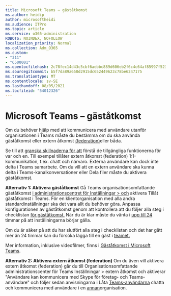 ```yaml
---
title: Microsoft Teams – gäståtkomst
ms.author: heidip
author: microsoftheidi
ms.audience: ITPro
ms.topic: article
ms.service: o365-administration
ROBOTS: NOINDEX, NOFOLLOW
localization_priority: Normal
ms.collection: Adm_O365
ms.custom:
- "311"
- "6500001"
ms.openlocfilehash: 2c78fec14d43c5cbf6aebbc889d606eb2f6c4c64af85997f523d06872c911a0a
ms.sourcegitcommit: b5f7da89a650d2915dc652449623c78be6247175
ms.translationtype: MT
ms.contentlocale: sv-SE
ms.lasthandoff: 08/05/2021
ms.locfileid: "54012326"
---
```

# <a name="microsoft-teams---guest-access"></a>Microsoft Teams – gäståtkomst

Om du behöver hjälp med att kommunicera med användare utanför organisationen i Teams måste du bestämma om du ska använda gäståtkomst eller extern åtkomst [(federation)](https://docs.microsoft.com/microsoftteams/manage-external-access#external-access-vs-guest-access)eller båda.

Se till att [granska skillnaderna för att](https://docs.microsoft.com/microsoftteams/manage-external-access#external-access-vs-guest-access) förstå de tillgängliga funktionerna för var och en.  Till exempel tillåter extern åtkomst (federation) 1:1-kommunikation, t.ex. chatt och närvaro.  Externa användare kan dock inte delta i Teams samarbete.  Om du vill att en extern användare ska kunna delta i Teams-kanalkonversationer eller Dela filer måste du aktivera gäståtkomst.

**Alternativ 1: Aktivera gäståtkomst** Gå Teams organisationsomfattande gäståtkomst [i administrationscentret för Inställningar > och](https://admin.teams.microsoft.com/company-wide-settings/guest-configuration) aktivera Tillåt gäståtkomst i Teams.  För en klientorganisation med alla andra standardinställningar ska det vara allt du behöver göra.  Anpassa konfigurationen av gäståtkomst genom att kontrollera att du följer alla steg i checklistan [för gäståtkomst.](https://docs.microsoft.com/microsoftteams/guest-access-checklist) När du är klar måste du vänta i [upp till 24](https://docs.microsoft.com/microsoftteams/manage-guests#guest-access-latencies) timmar på att inställningarna börjar gälla.

Om du är säker på att du har slutfört alla steg i checklistan och det har gått mer än 24 timmar kan du försöka lägga till en gäst i [teamet.](https://support.office.com/article/add-guests-to-a-team-in-teams-fccb4fa6-f864-4508-bdde-256e7384a14f#ID0EAABAAA=Desktop)

Mer information, inklusive videofilmer, finns i [Gäståtkomst i Microsoft Teams](https://docs.microsoft.com/microsoftteams/guest-access).

**Alternativ 2: Aktivera extern åtkomst (federation)** Om du även vill aktivera extern åtkomst (federation) går du till Organisationsomfattande administrationscenter för Teams Inställningar > extern åtkomst och aktiverar "Användare kan kommunicera med Skype för företag- och Teams-användare" och följer sedan anvisningarna i Låta [Teams-användarna](https://admin.teams.microsoft.com/company-wide-settings/external-communications) chatta och kommunicera med användare i en [annan](https://docs.microsoft.com/microsoftteams/manage-external-access#let-your-teams-users-chat-and-communicate-with-users-in-another-organization)organisation.
